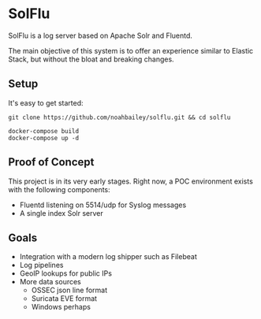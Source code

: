 # SolFlu

SolFlu is a log server based on Apache Solr and Fluentd. 

The main objective of this system is to offer an experience similar to Elastic Stack, but without the bloat and breaking changes. 

## Setup

It's easy to get started: 

    git clone https://github.com/noahbailey/solflu.git && cd solflu

    docker-compose build
    docker-compose up -d

## Proof of Concept

This project is in its very early stages. Right now, a POC environment exists with the following components: 

* Fluentd listening on 5514/udp for Syslog messages
* A single index Solr server 

## Goals

* Integration with a modern log shipper such as Filebeat
* Log pipelines
* GeoIP lookups for public IPs
* More data sources
    * OSSEC json line format
    * Suricata EVE format
    * Windows perhaps
